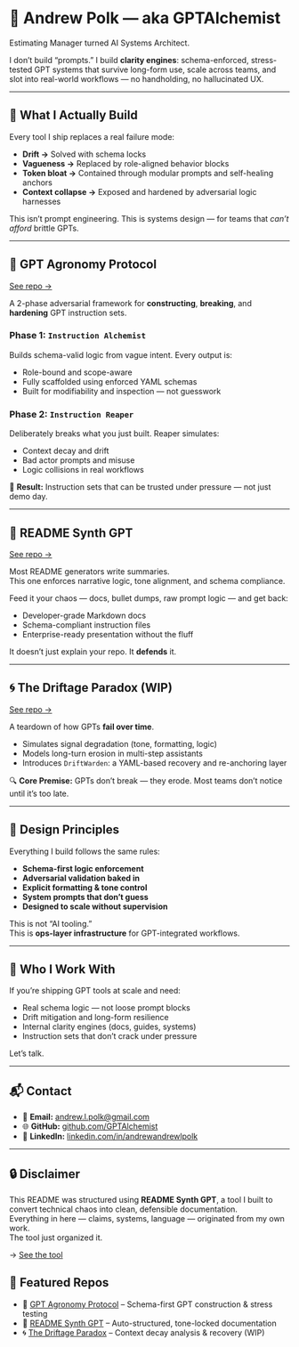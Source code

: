 # 👋 Andrew Polk — aka GPTAlchemist

Estimating Manager turned AI Systems Architect.

I don’t build “prompts.” I build **clarity engines**: schema-enforced, stress-tested GPT systems that survive long-form use, scale across teams, and slot into real-world workflows — no handholding, no hallucinated UX.

---

## 🧱 What I Actually Build

Every tool I ship replaces a real failure mode:

- **Drift →** Solved with schema locks  
- **Vagueness →** Replaced by role-aligned behavior blocks  
- **Token bloat →** Contained through modular prompts and self-healing anchors  
- **Context collapse →** Exposed and hardened by adversarial logic harnesses

This isn’t prompt engineering. This is systems design — for teams that *can’t afford* brittle GPTs.

---

## 🔬 GPT Agronomy Protocol  
[See repo →](https://github.com/GPTAlchemist/GPT_Agronomy_Protocol)

A 2-phase adversarial framework for **constructing**, **breaking**, and **hardening** GPT instruction sets.

### Phase 1: `Instruction Alchemist`  
Builds schema-valid logic from vague intent. Every output is:

- Role-bound and scope-aware  
- Fully scaffolded using enforced YAML schemas  
- Built for modifiability and inspection — not guesswork

### Phase 2: `Instruction Reaper`  
Deliberately breaks what you just built. Reaper simulates:

- Context decay and drift  
- Bad actor prompts and misuse  
- Logic collisions in real workflows

🧱 **Result:** Instruction sets that can be trusted under pressure — not just demo day.

---

## 📝 README Synth GPT
[See repo →](https://github.com/GPTAlchemist/README-Synth)

Most README generators write summaries.  
This one enforces narrative logic, tone alignment, and schema compliance.

Feed it your chaos — docs, bullet dumps, raw prompt logic — and get back:

- Developer-grade Markdown docs  
- Schema-compliant instruction files  
- Enterprise-ready presentation without the fluff

It doesn’t just explain your repo. It **defends** it.

---

## 🌀 The Driftage Paradox (WIP)
[See repo →](https://github.com/GPTAlchemist/The-Driftage-Paradox-)

A teardown of how GPTs **fail over time**.

- Simulates signal degradation (tone, formatting, logic)  
- Models long-turn erosion in multi-step assistants  
- Introduces `DriftWarden`: a YAML-based recovery and re-anchoring layer  

🔍 **Core Premise:** GPTs don’t break — they erode. Most teams don’t notice until it’s too late.

---

## 🧠 Design Principles

Everything I build follows the same rules:

- **Schema-first logic enforcement**  
- **Adversarial validation baked in**  
- **Explicit formatting & tone control**  
- **System prompts that don’t guess**  
- **Designed to scale without supervision**

This is not “AI tooling.”  
This is **ops-layer infrastructure** for GPT-integrated workflows.

---

## 🎯 Who I Work With

If you’re shipping GPT tools at scale and need:

- Real schema logic — not loose prompt blocks  
- Drift mitigation and long-form resilience  
- Internal clarity engines (docs, guides, systems)  
- Instruction sets that don’t crack under pressure

Let’s talk.

---

## 📬 Contact

- 📧 **Email:** andrew.l.polk@gmail.com  
- 🌐 **GitHub:** [github.com/GPTAlchemist](https://github.com/GPTAlchemist)  
- 🔗 **LinkedIn:** [linkedin.com/in/andrewandrewlpolk](https://www.linkedin.com/in/andrewandrewlpolk)

---

## 🔒 Disclaimer

This README was structured using **README Synth GPT**, a tool I built to convert technical chaos into clean, defensible documentation.  
Everything in here — claims, systems, language — originated from my own work.  
The tool just organized it.

→ [See the tool](https://github.com/GPTAlchemist/README-Synth)


## 📂 Featured Repos  
- 🔬 [GPT Agronomy Protocol](https://github.com/GPTAlchemist/GPT_Agronomy_Protocol) – Schema-first GPT construction & stress testing  
- 📝 [README Synth GPT](https://github.com/GPTAlchemist/README-Synth) – Auto-structured, tone-locked documentation  
- 🌀 [The Driftage Paradox](https://github.com/GPTAlchemist/The-Driftage-Paradox-) – Context decay analysis & recovery (WIP)
